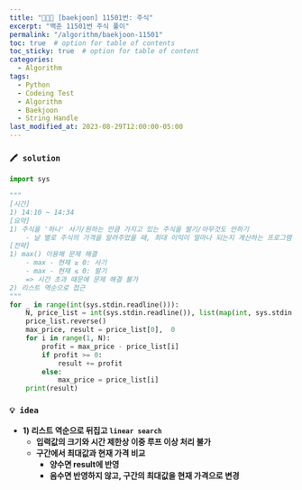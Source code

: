 ```yaml
---
title: "👩‍💻💵 [baekjoon] 11501번: 주식"
excerpt: "백준 11501번 주식 풀이"
permalink: "/algorithm/baekjoon-11501"
toc: true  # option for table of contents
toc_sticky: true  # option for table of content
categories:
  - Algorithm
tags:
  - Python
  - Codeing Test
  - Algorithm
  - Baekjoon
  - String Handle
last_modified_at: 2023-08-29T12:00:00-05:00
---
```


### `🖍️ solution`

```python
import sys

"""
[시간]
1) 14:10 ~ 14:34
[요약]
1) 주식을 '하나' 사기/원하는 만큼 가지고 있는 주식을 팔기/아무것도 안하기
    - 날 별로 주식의 가격을 알려주었을 때, 최대 이익이 얼마나 되는지 계산하는 프로그램 작성
[전략]
1) max() 이용해 문제 해결
    - max - 현재 ≥ 0: 사기
    - max - 현재 ≤ 0: 팔기
    => 시간 초과 때문에 문제 해결 불가
2) 리스트 역순으로 접근
"""
for _ in range(int(sys.stdin.readline())):
    N, price_list = int(sys.stdin.readline()), list(map(int, sys.stdin.readline().split()))
    price_list.reverse()
    max_price, result = price_list[0],  0
    for i in range(1, N):
        profit = max_price - price_list[i]
        if profit >= 0:
            result += profit
        else:
            max_price = price_list[i]
    print(result)
```

### `💡 idea`

- **1) 리스트 역순으로 뒤집고 `linear search`**
    - **입력값의 크기와 시간 제한상 이중 루프 이상 처리 불가**
    - **구간에서 최대값과 현재 가격 비교**
        - **양수면 result에 반영**
        - **음수면 반영하지 않고, 구간의 최대값을 현재 가격으로 변경**